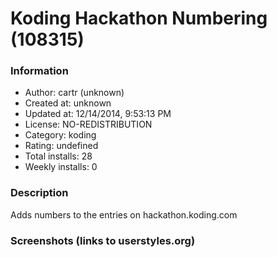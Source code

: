 # Koding Hackathon Numbering (108315)

### Information
- Author: cartr (unknown)
- Created at: unknown
- Updated at: 12/14/2014, 9:53:13 PM
- License: NO-REDISTRIBUTION
- Category: koding
- Rating: undefined
- Total installs: 28
- Weekly installs: 0


### Description
Adds numbers to the entries on hackathon.koding.com


### Screenshots (links to userstyles.org)



